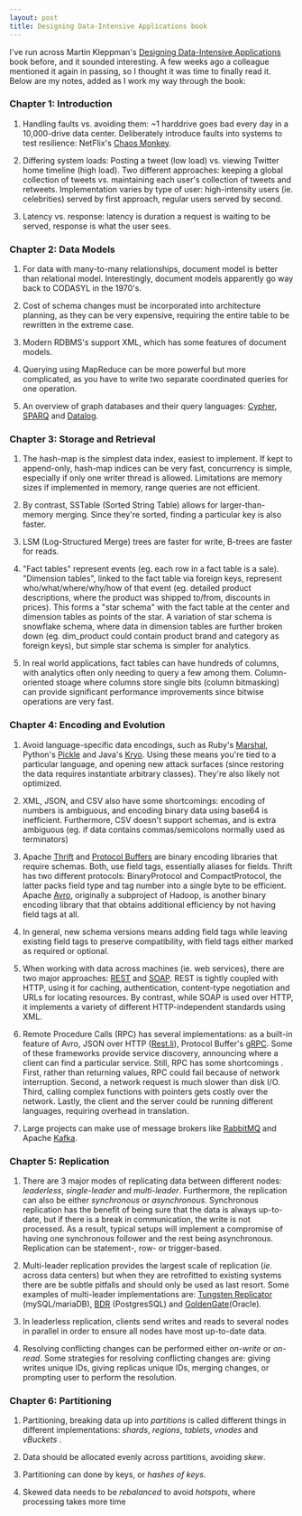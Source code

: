 ```yaml
---
layout: post
title: Designing Data-Intensive Applications book
---
```


I've run across Martin Kleppman's [Designing Data-Intensive Applications](https://dataintensive.net/) book before, and it sounded interesting. A few weeks ago a colleague mentioned it again in passing, so I thought it was time to finally read it. Below are my notes, added as I work my way through the book:

### Chapter 1: Introduction

1. Handling faults vs. avoiding them: ~1 harddrive goes bad every day in a 10,000-drive data center. Deliberately introduce faults into systems to test resilience: NetFlix's [Chaos Monkey](https://github.com/Netflix/chaosmonkey).  

2. Differing system loads: Posting a tweet (low load) vs. viewing Twitter home timeline (high load). Two different approaches: keeping a global collection of tweets vs. maintaining each user's collection of tweets and retweets. Implementation varies by type of user: high-intensity users (ie. celebrities) served by first approach, regular users served by second.

3. Latency vs. response: latency is duration a request is waiting to be served, response is what the user sees.

### Chapter 2: Data Models

1. For data with many-to-many relationships, document model is better than relational model. Interestingly, document models apparently go way back to CODASYL in the 1970's.

2. Cost of schema changes must be incorporated into architecture planning, as they can be very expensive, requiring the entire table to be rewritten in the extreme case.

3. Modern RDBMS's support XML, which has some features of document models.

4. Querying using MapReduce can be more powerful but more complicated, as you have to write two separate coordinated queries for one operation.

5. An overview of graph databases and their query languages: [Cypher](https://neo4j.com/developer/cypher-query-language/), [SPARQ](https://www.w3.org/TR/rdf-sparql-query/) and [Datalog](https://clojure.github.io/clojure-contrib/doc/datalog.html).  

### Chapter 3: Storage and Retrieval

1. The hash-map is the simplest data index, easiest to implement. If kept to append-only, hash-map indices can be very fast, concurrency is simple, especially if only one writer thread is allowed. Limitations are memory sizes if implemented in memory, range queries are not efficient.

2. By contrast, SSTable (Sorted String Table) allows for larger-than-memory merging. Since they're sorted, finding a particular key is also faster.

3. LSM (Log-Structured Merge) trees are faster for write, B-trees are faster for reads.

4. "Fact tables" represent events (eg. each row in a fact table is a sale). "Dimension tables", linked to the fact table via foreign keys, represent who/what/where/why/how of that event (eg. detailed product descriptions, where the product was shipped to/from, discounts in prices). This forms a "star schema" with the fact table at the center and dimension tables as points of the star. A variation of star schema is snowflake schema, where data in dimension tables are further broken down (eg. dim_product could contain product brand and category as foreign keys), but simple star schema is simpler for analytics.

5. In real world applications, fact tables can have hundreds of columns, with analytics often only needing to query a few among them. Column-oriented stoage where columns store single bits (column bitmasking) can provide significant performance improvements since bitwise operations are very fast.

### Chapter 4: Encoding and Evolution

1. Avoid language-specific data encodings, such as Ruby's [Marshal](https://ruby-doc.org/core-2.6.3/Marshal.html), Python's [Pickle](https://docs.python.org/3/library/pickle.html) and Java's [Kryo](https://github.com/EsotericSoftware/kryo). Using these means you're tied to a particular language, and opening new attack surfaces (since restoring the data requires instantiate arbitrary classes). They're also likely not optimized.

2. XML, JSON, and CSV also have some shortcomings: encoding of numbers is ambiguous, and encoding binary data using base64 is inefficient. Furthermore, CSV doesn't support schemas, and is extra ambiguous (eg. if data contains commas/semicolons normally used as terminators)

3. Apache [Thrift](https://thrift.apache.org/) and [Protocol Buffers](https://developers.google.com/protocol-buffers) are binary encoding libraries that require schemas. Both, use field tags, essentially aliases for fields. Thrift has two different protocols: BinaryProtocol and CompactProtocol, the latter packs field type and tag number into a single byte to be efficient. Apache [Avro](https://avro.apache.org/), originally a subproject of Hadoop, is another binary encoding library that that obtains additional efficiency by not having field tags at all.

4. In general, new schema versions means adding field tags while leaving existing field tags to preserve compatibility, with field tags either marked as required or optional.

5. When working with data across machines (ie. web services), there are two major approaches: [REST](https://en.wikipedia.org/wiki/Representational_state_transfer) and [SOAP](https://en.wikipedia.org/wiki/SOAP). REST is tightly coupled with HTTP, using it for caching, authentication, content-type negotiation and URLs for locating resources. By contrast, while SOAP is used over HTTP, it implements a variety of different HTTP-independent standards using XML.

6. Remote Procedure Calls (RPC) has several implementations: as a built-in feature of Avro, JSON over HTTP ([Rest.li](https://linkedin.github.io/rest.li/)), Protocol Buffer's [gRPC](https://grpc.io/). Some of these frameworks provide service discovery, announcing where a client can find a particular service. Still, RPC has some shortcomings . First, rather than returning values, RPC could fail because of network interruption. Second, a network request is much slower than disk I/O. Third, calling complex functions with pointers gets costly over the network. Lastly, the client and the server could be running different languages, requiring overhead in translation.

7. Large projects can make use of message brokers like [RabbitMQ](https://www.rabbitmq.com) and Apache [Kafka](https://kafka.apache.org/).

### Chapter 5: Replication

1. There are 3 major modes of replicating data between different nodes: _leaderless_, _single-leader_ and _multi-leader_. Furthermore, the replication can also be either _synchronous_ or _asynchronous_. Synchronous replication has the benefit of being sure that the data is always up-to-date, but if there is a break in communication, the write is not processed. As a result, typical setups will implement a compromise of having one synchronous follower and the rest being asynchronous. Replication can be statement-, row- or trigger-based.

2. Multi-leader replication provides the largest scale of replication (_ie._ across data centers) but when they are retrofitted to existing systems there are be subtle pitfalls and should only be used as last resort. Some examples of multi-leader implementations are: [Tungsten Replicator](https://www.continuent.com/products/tungsten-replicator) (mySQL/mariaDB), [BDR](https://www.2ndquadrant.com/en/resources-old/postgres-bdr-2ndquadrant/) (PostgresSQL) and [GoldenGate](https://www.oracle.com/integration/goldengate/)(Oracle).

3. In leaderless replication, clients send writes and reads to several nodes in parallel in order to ensure all nodes have most up-to-date data.

4. Resolving conflicting changes can be performed either _on-write_ or _on-read_. Some strategies for resolving conflicting changes are: giving writes unique IDs, giving replicas unique IDs, merging changes, or prompting user to perform the resolution.

### Chapter 6: Partitioning

1. Partitioning, breaking data up into _partitions_ is called different things in different implementations: _shards_, _regions_, _tablets_, _vnodes_ and _vBuckets_ .

2. Data should be allocated evenly across partitions, avoiding _skew_.

3. Partitioning can done by keys, or _hashes of keys_.

4. Skewed data needs to be _rebalanced_ to avoid _hotspots_, where processing takes more time
